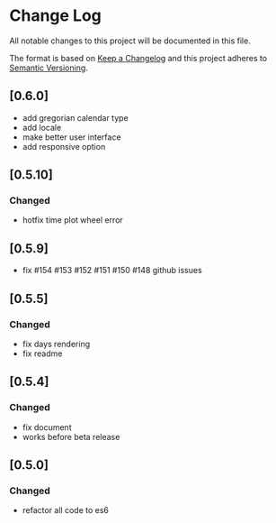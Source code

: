 # Change Log
All notable changes to this project will be documented in this file.

The format is based on [Keep a Changelog](http://keepachangelog.com/) 
and this project adheres to [Semantic Versioning](http://semver.org/).

## [0.6.0]
- add gregorian calendar type
- add locale
- make better user interface
- add responsive option

## [0.5.10]
### Changed
- hotfix time plot wheel error

## [0.5.9]
- fix #154 #153 #152 #151 #150 #148 github issues

## [0.5.5] 
### Changed
- fix days rendering
- fix readme


## [0.5.4] 
### Changed
- fix document
- works before beta release


## [0.5.0] 
### Changed
- refactor all code to es6
